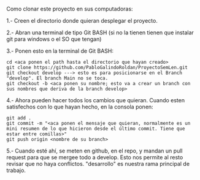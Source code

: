 Como clonar este proyecto en sus computadoras:

1.- Creen el directorio donde quieran desplegar el proyecto.

2.- Abran una terminal de tipo Git BASH (si no la tienen tienen que instalar git para windows o el SO que tengan)

3.- Ponen esto en la terminal de Git BASH:

    cd <aca ponen el path hasta el directorio que hayan creado>
    git clone https://github.com/PabloGalindoRoldan/ProyectoSemLen.git
    git checkout develop ---> esto es para posicionarse en el Branch "develop". El branch Main no se toca. 
    git checkout -b <aca ponen su nombre; esto va a crear un branch con sus nombres que deriva de la branch develop>

4.- Ahora pueden hacer todos los cambios que quieran. Cuando esten satisfechos con lo que hayan hecho, en la consola ponen:

    git add .
    git commit -m "<aca ponen el mensaje que quieran, normalmente es un mini resumen de lo que hicieron desde el último commit. Tiene que estar entre comillas>"
    git push origin <nombre de su branch>

5.- Cuando esté ahí, se meten en github, en el repo, y mandan un pull request para que se mergee todo a develop. Esto nos permite al resto revisar que no haya conflictos. "desarrollo" es nuestra rama principal de trabajo.
